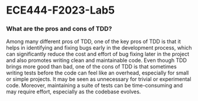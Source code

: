 # ECE444-F2023-Lab5


### What are the pros and cons of TDD?
  Among many different pros of TDD, one of the key pros of TDD is that it helps in identifying and fixing bugs early in the development process, which can significantly reduce the cost and effort of bug fixing later in the project and also promotes writing clean and maintainable code.
Even though TDD brings more good than bad, one of the cons of TDD is that sometimes writing tests before the code can feel like an overhead, especially for small or simple projects. It may be seen as unnecessary for trivial or experimental code. Moreover, maintaining a suite of tests can be time-consuming and may require effort, especially as the codebase evolves.
